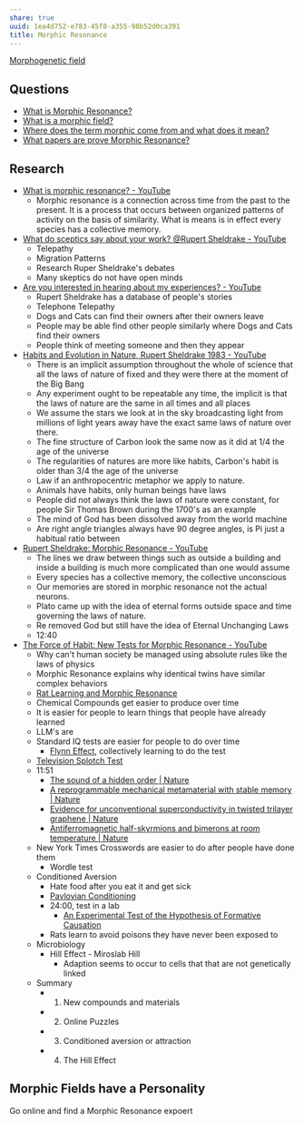 ```yaml
---
share: true
uuid: 1ea4d752-e783-45f8-a355-98b52d0ca391
title: Morphic Resonance
---
```

[Morphogenetic field](/311a2b60-2e25-46ff-8d4f-dbd43551f3b1)

## Questions

* [What is Morphic Resonance?](/undefined)
* [What is a morphic field?](/undefined)
* [Where does the term morphic come from and what does it mean?](/undefined)
* [What papers are prove Morphic Resonance?](/undefined)

## Research

* [What is morphic resonance? - YouTube](https://www.youtube.com/watch?v=d_RGEpJSr6s&t=17s)
	* Morphic resonance is a connection across time from the past to the present. It is a process that occurs between organized patterns of activity on the basis of similarity. What is means is in effect every species has a collective memory.
* [What do sceptics say about your work? @Rupert Sheldrake - YouTube](https://www.youtube.com/watch?v=YVOVlePBCrs)
	* Telepathy
	* Migration Patterns
	* Research Ruper Sheldrake's debates
	* Many skeptics do not have open minds
* [Are you interested in hearing about my experiences? - YouTube](https://www.youtube.com/watch?v=nNe2yD8MfVA)
	* Rupert Sheldrake has a database of people's stories
	* Telephone Telepathy
	* Dogs and Cats can find their owners after their owners leave
	* People may be able find other people similarly where Dogs and Cats find their owners
	* People think of meeting someone and then they appear
* [Habits and Evolution in Nature, Rupert Sheldrake 1983 - YouTube](https://www.youtube.com/watch?v=vUH-wTo_1qM)
	* There is an implicit assumption throughout the whole of science that all the laws of nature of fixed and they were there at the moment of the Big Bang
	* Any experiment ought to be repeatable any time, the implicit is that the laws of nature are the same in all times and all places
	* We assume the stars we look at in the sky broadcasting light from millions of light years away have the exact same laws of nature over there.
	* The fine structure of Carbon look the same now as it did at 1/4 the age of the universe
	* The regularities of natures are more like habits, Carbon's habit is older than 3/4 the age of the universe
	* Law if an anthropocentric metaphor we apply to nature.
	* Animals have habits, only human beings have laws
	* People did not always think the laws of nature were constant, for people Sir Thomas Brown during the 1700's as an example
	* The mind of God has been dissolved away from the world machine
	* Are right angle triangles always have 90 degree angles, is Pi just a habitual ratio between
* [Rupert Sheldrake: Morphic Resonance - YouTube](https://www.youtube.com/watch?v=AFKOAH7oUPc)
	* The lines we draw between things such as outside a building and inside a building is much more complicated than one would assume
	* Every species has a collective memory, the collective unconscious
	* Our memories are stored in morphic resonance not the actual neurons.
	* Plato came up with the idea of eternal forms outside space and time governing the laws of nature.
	* Re removed God but still have the idea of Eternal Unchanging Laws
	* 12:40
* [The Force of Habit: New Tests for Morphic Resonance - YouTube](https://www.youtube.com/watch?v=Gz_4Xy24Tkw)
	* Why can't human society be managed using absolute rules like the laws of physics
	* Morphic Resonance explains why identical twins have similar complex behaviors
	* [Rat Learning and Morphic Resonance](https://www.sheldrake.org/essays/rat-learning-and-morphic-resonance)
	* Chemical Compounds get easier to produce over time
	* It is easier for people to learn things that people have already learned
	* LLM's are
	* Standard IQ tests are easier for people to do over time
		* [Flynn Effect](/undefined), collectively learning to do the test
	* [Television Splotch Test](https://youtu.be/Gz_4Xy24Tkw?si=t_5dlHWhEd0tAqAO)
	* 11:51
		* [The sound of a hidden order | Nature](https://www.nature.com/articles/498041a)
		* [A reprogrammable mechanical metamaterial with stable memory | Nature](https://www.nature.com/articles/s41586-020-03123-5)
		* [Evidence for unconventional superconductivity in twisted trilayer graphene | Nature](https://www.nature.com/articles/s41586-022-04715-z)
		* [Antiferromagnetic half-skyrmions and bimerons at room temperature | Nature](https://www.nature.com/articles/s41586-021-03219-6)
	* New York Times Crosswords are easier to do after people have done them
		* Wordle test
	* Conditioned Aversion
		* Hate food after you eat it and get sick
		* [Pavlovian Conditioning](/undefined)
		* 24:00, test in a lab
			* [An Experimental Test of the Hypothesis of Formative Causation](https://www.sheldrake.org/research/morphic-resonance/an-experimental-test-of-the-hypothesis-of-formative-causation)
		* Rats learn to avoid poisons they have never been exposed to
	* Microbiology
		* Hill Effect - Miroslab Hill
			* Adaption seems to occur to cells that that are not genetically linked
	* Summary
		* 1. New compounds and materials
		* 2. Online Puzzles
		* 3. Conditioned aversion or attraction
		* 4. The Hill Effect

## Morphic Fields have a Personality

Go online and find a Morphic Resonance expoert